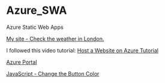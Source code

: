 # Azure_SWA

Azure Static Web Apps

[My site - Check the weather in London.](https://nagraggini.z13.web.core.windows.net/)

I followed this video tutorial:
[Host a Website on Azure Tutorial](https://www.youtube.com/watch?v=iQN9jFqstt8)

[Azure Portal](https://portal.azure.com/)

[JavaScript - Change the Button Color](https://reactgo.com/javascript-change-button-color/)
